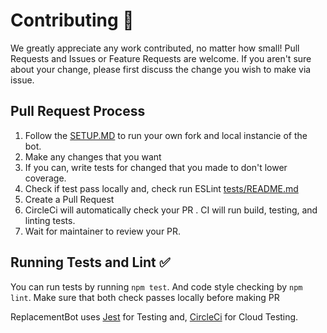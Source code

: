 # Contributing 👥 

We greatly appreciate any work contributed, no matter how small! Pull Requests and Issues or Feature Requests are welcome. If you aren't sure about your change, please first discuss the change you wish to make via issue.

## Pull Request Process

1. Follow the [SETUP.MD](SETUP.MD) to run your own fork and local instancie of the bot.
2. Make any changes that you want
3. If you can, write tests for changed that you made to don't lower coverage.
4. Check if test pass locally and, check run ESLint [tests/README.md](tests/README.md)
5. Create a Pull Request
6. CircleCi will automatically check your PR . CI will run build, testing, and linting tests.
7. Wait for maintainer to review your PR.

## Running Tests and Lint ✅
You can run tests by running `npm test`. And code style checking by `npm lint`. Make sure that both check passes locally before making PR

ReplacementBot uses [Jest](https://jestjs.io) for Testing and, [CircleCi](https://circleci.com) for Cloud Testing.